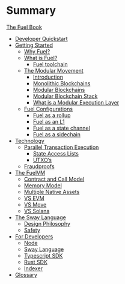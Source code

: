 # Summary

<!-- markdownlint-disable MD042 -->

[The Fuel Book](./README.md)

- [Developer Quickstart]()
- [Getting Started]()
  - [Why Fuel?]()
  - [What is Fuel?](./what-is-fuel.md)
    - [Fuel toolchain](./fuel-toolchain.md)
  - [The Modular Movement]()
    - [Introduction]()
    - [Monolithic Blockchains]()
    - [Modular Blockchains]()
    - [Modular Blockchain Stack]()
    - [What is a Modular Execution Layer]()
  - [Fuel Configurations](./fuel-configurations.md)
    - [Fuel as a rollup](./rollup.md)
    - [Fuel as an L1](./l1.md)
    - [Fuel as a state channel](./state-channel.md)
    - [Fuel as a sidechain](./sidechain.md)
- [Technology]()
  - [Parallel Transaction Execution]()
    - [State Access Lists]()
    - [UTXO’s]()
  - [Fraudproofs]()
- [The FuelVM]()
  - [Contract and Call Model]()
  - [Memory Model]()
  - [Multiple Native Assets]()
  - [VS EVM]()
  - [VS Move]()
  - [VS Solana]()
- [The Sway Language](./sway-language.md)
  - [Design Philosophy](./design-philosophy.md)
  - [Safety](./sway-safety.md)
- [For Developers]()
  - [Node]()
  - [Sway Language]()
  - [Typescript SDK]()
  - [Rust SDK]()
  - [Indexer]()
- [Glossary]()
